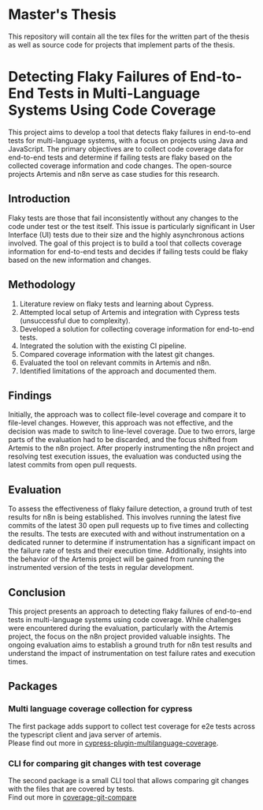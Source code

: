 # Master's Thesis

This repository will contain all the tex files for the written part of the thesis as well as source code for projects that implement parts of the thesis.

# Detecting Flaky Failures of End-to-End Tests in Multi-Language Systems Using Code Coverage

This project aims to develop a tool that detects flaky failures in end-to-end tests for multi-language systems, with a focus on projects using Java and JavaScript. The primary objectives are to collect code coverage data for end-to-end tests and determine if failing tests are flaky based on the collected coverage information and code changes. The open-source projects Artemis and n8n serve as case studies for this research.

## Introduction

Flaky tests are those that fail inconsistently without any changes to the code under test or the test itself. This issue is particularly significant in User Interface (UI) tests due to their size and the highly asynchronous actions involved. The goal of this project is to build a tool that collects coverage information for end-to-end tests and decides if failing tests could be flaky based on the new information and changes.

## Methodology

1. Literature review on flaky tests and learning about Cypress.
2. Attempted local setup of Artemis and integration with Cypress tests (unsuccessful due to complexity).
3. Developed a solution for collecting coverage information for end-to-end tests.
4. Integrated the solution with the existing CI pipeline.
5. Compared coverage information with the latest git changes.
6. Evaluated the tool on relevant commits in Artemis and n8n.
7. Identified limitations of the approach and documented them.

## Findings

Initially, the approach was to collect file-level coverage and compare it to file-level changes. However, this approach was not effective, and the decision was made to switch to line-level coverage. Due to two errors, large parts of the evaluation had to be discarded, and the focus shifted from Artemis to the n8n project. After properly instrumenting the n8n project and resolving test execution issues, the evaluation was conducted using the latest commits from open pull requests.

## Evaluation

To assess the effectiveness of flaky failure detection, a ground truth of test results for n8n is being established. This involves running the latest five commits of the latest 30 open pull requests up to five times and collecting the results. The tests are executed with and without instrumentation on a dedicated runner to determine if instrumentation has a significant impact on the failure rate of tests and their execution time. Additionally, insights into the behavior of the Artemis project will be gained from running the instrumented version of the tests in regular development.

## Conclusion

This project presents an approach to detecting flaky failures of end-to-end tests in multi-language systems using code coverage. While challenges were encountered during the evaluation, particularly with the Artemis project, the focus on the n8n project provided valuable insights. The ongoing evaluation aims to establish a ground truth for n8n test results and understand the impact of instrumentation on test failure rates and execution times.


## Packages
### Multi language coverage collection for cypress
The first package adds support to collect test coverage for e2e tests across the typescript client and java server of artemis.   
Please find out more in [cypress-plugin-multilanguage-coverage](cypress-plugin-multilanguage-coverage).

### CLI for comparing git changes with test coverage
The second package is a small CLI tool that allows comparing git changes with the files that are covered by tests.    
Find out more in [coverage-git-compare](coverage-git-compare)
